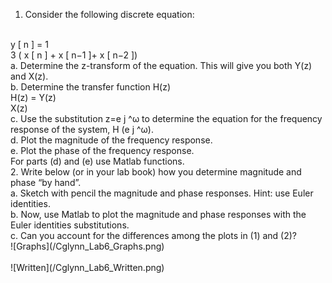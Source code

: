 1. Consider the following discrete equation:
<br>
y [ n ] = 1 
<br>
3 ( x [ n ] + x [ n−1 ]+ x [ n−2 ])
<br>
a. Determine the z-transform of the equation. This will give you both Y(z) and X(z).
<br>
b. Determine the transfer function H(z)
<br>
H(z) = Y(z)
<br>
X(z)
<br>
c. Use the substitution z=e j ^ω to determine the equation for the frequency response of the system, H (e j ^ω).
<br>
d. Plot the magnitude of the frequency response.
<br>
e. Plot the phase of the frequency response.
<br>
For parts (d) and (e) use Matlab functions.
<br>
2. Write below (or in your lab book) how you determine magnitude and phase “by hand”.
<br>
a. Sketch with pencil the magnitude and phase responses. Hint: use Euler identities.
<br>
b. Now, use Matlab to plot the magnitude and phase responses with the Euler identities substitutions.
<br>
c. Can you account for the differences among the plots in (1) and (2)?
<br>
![Graphs](/Cglynn_Lab6_Graphs.png)
<br>
<br>
![Written](/Cglynn_Lab6_Written.png)
<br>